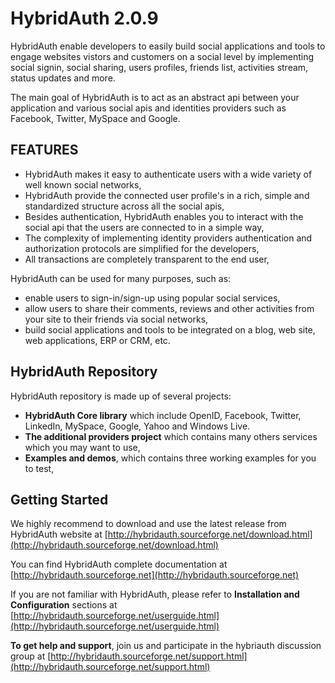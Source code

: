 # HybridAuth 2.0.9

HybridAuth enable developers to easily build social applications and tools 
to engage websites vistors and customers on a social level by implementing 
social signin, social sharing, users profiles, friends list, activities 
stream, status updates and more. 

The main goal of HybridAuth is to act as an abstract api between your application
and various social apis and identities providers such as Facebook, Twitter, 
MySpace and Google.

## FEATURES 

- HybridAuth makes it easy to authenticate users with a wide variety of 
  well known social networks,
- HybridAuth provide the connected user profile's in a rich, simple and 
  standardized structure across all the social apis,
- Besides authentication, HybridAuth enables you to interact with the 
  social api that the users are connected to in a simple way,
- The complexity of implementing identity providers authentication and 
  authorization protocols are simplified for the developers,
- All transactions are completely transparent to the end user,

HybridAuth can be used for many purposes, such as: 

- enable users to sign-in/sign-up using popular social services,
- allow users to share their comments, reviews and other activities from
  your site to their friends via social networks,
- build social applications and tools to be integrated on a blog, web
  site, web applications, ERP or CRM, etc.

## HybridAuth Repository

HybridAuth repository is made up of several projects:

- **HybridAuth Core library** which include OpenID, Facebook, Twitter, LinkedIn,
  MySpace, Google, Yahoo and Windows Live.
- **The additional providers project** which contains many others services
  which you may want to use,
- **Examples and demos**, which contains three working examples for you to test, 

## Getting Started

We highly recommend to download and use the latest release from HybridAuth website
at [http://hybridauth.sourceforge.net/download.html](http://hybridauth.sourceforge.net/download.html) 

You can find HybridAuth complete documentation 
at [http://hybridauth.sourceforge.net](http://hybridauth.sourceforge.net)

If you are not familiar with HybridAuth, please refer to **Installation and Configuration** sections
at [http://hybridauth.sourceforge.net/userguide.html](http://hybridauth.sourceforge.net/userguide.html)

**To get help and support**, join us and participate in the hybriauth discussion group
at [http://hybridauth.sourceforge.net/support.html](http://hybridauth.sourceforge.net/support.html)
